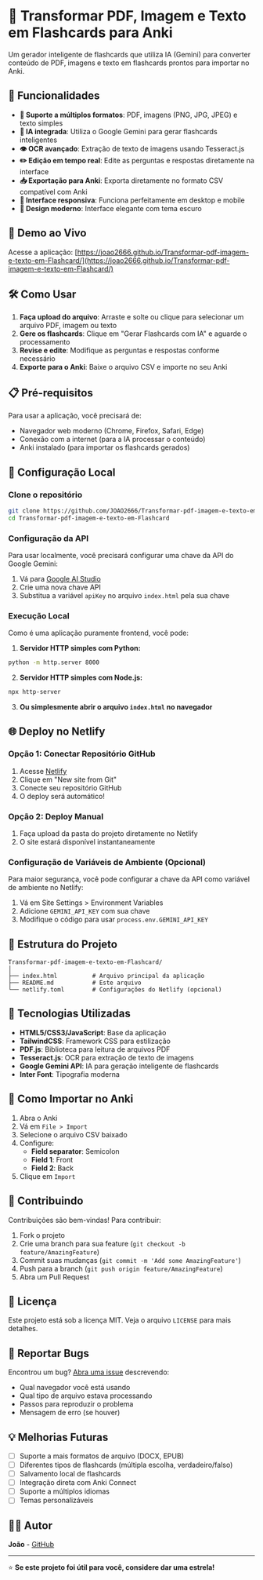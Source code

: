# 🧠 Transformar PDF, Imagem e Texto em Flashcards para Anki

Um gerador inteligente de flashcards que utiliza IA (Gemini) para converter conteúdo de PDF, imagens e texto em flashcards prontos para importar no Anki.

## 🌟 Funcionalidades

- **📄 Suporte a múltiplos formatos**: PDF, imagens (PNG, JPG, JPEG) e texto simples
- **🤖 IA integrada**: Utiliza o Google Gemini para gerar flashcards inteligentes
- **👁️ OCR avançado**: Extração de texto de imagens usando Tesseract.js
- **✏️ Edição em tempo real**: Edite as perguntas e respostas diretamente na interface
- **📥 Exportação para Anki**: Exporta diretamente no formato CSV compatível com Anki
- **📱 Interface responsiva**: Funciona perfeitamente em desktop e mobile
- **🎨 Design moderno**: Interface elegante com tema escuro

## 🚀 Demo ao Vivo

Acesse a aplicação: [https://joao2666.github.io/Transformar-pdf-imagem-e-texto-em-Flashcard/](https://joao2666.github.io/Transformar-pdf-imagem-e-texto-em-Flashcard/)

## 🛠️ Como Usar

1. **Faça upload do arquivo**: Arraste e solte ou clique para selecionar um arquivo PDF, imagem ou texto
2. **Gere os flashcards**: Clique em "Gerar Flashcards com IA" e aguarde o processamento
3. **Revise e edite**: Modifique as perguntas e respostas conforme necessário
4. **Exporte para o Anki**: Baixe o arquivo CSV e importe no seu Anki

## 📋 Pré-requisitos

Para usar a aplicação, você precisará de:

- Navegador web moderno (Chrome, Firefox, Safari, Edge)
- Conexão com a internet (para a IA processar o conteúdo)
- Anki instalado (para importar os flashcards gerados)

## 🔧 Configuração Local

### Clone o repositório
```bash
git clone https://github.com/JOAO2666/Transformar-pdf-imagem-e-texto-em-Flashcard.git
cd Transformar-pdf-imagem-e-texto-em-Flashcard
```

### Configuração da API
Para usar localmente, você precisará configurar uma chave da API do Google Gemini:

1. Vá para [Google AI Studio](https://makersuite.google.com/app/apikey)
2. Crie uma nova chave API
3. Substitua a variável `apiKey` no arquivo `index.html` pela sua chave

### Execução Local
Como é uma aplicação puramente frontend, você pode:

1. **Servidor HTTP simples com Python:**
```bash
python -m http.server 8000
```

2. **Servidor HTTP simples com Node.js:**
```bash
npx http-server
```

3. **Ou simplesmente abrir o arquivo `index.html` no navegador**

## 🌐 Deploy no Netlify

### Opção 1: Conectar Repositório GitHub
1. Acesse [Netlify](https://netlify.com)
2. Clique em "New site from Git"
3. Conecte seu repositório GitHub
4. O deploy será automático!

### Opção 2: Deploy Manual
1. Faça upload da pasta do projeto diretamente no Netlify
2. O site estará disponível instantaneamente

### Configuração de Variáveis de Ambiente (Opcional)
Para maior segurança, você pode configurar a chave da API como variável de ambiente no Netlify:

1. Vá em Site Settings > Environment Variables
2. Adicione `GEMINI_API_KEY` com sua chave
3. Modifique o código para usar `process.env.GEMINI_API_KEY`

## 📁 Estrutura do Projeto

```
Transformar-pdf-imagem-e-texto-em-Flashcard/
│
├── index.html          # Arquivo principal da aplicação
├── README.md           # Este arquivo
└── netlify.toml        # Configurações do Netlify (opcional)
```

## 🔗 Tecnologias Utilizadas

- **HTML5/CSS3/JavaScript**: Base da aplicação
- **TailwindCSS**: Framework CSS para estilização
- **PDF.js**: Biblioteca para leitura de arquivos PDF
- **Tesseract.js**: OCR para extração de texto de imagens
- **Google Gemini API**: IA para geração inteligente de flashcards
- **Inter Font**: Tipografia moderna

## 📖 Como Importar no Anki

1. Abra o Anki
2. Vá em `File > Import`
3. Selecione o arquivo CSV baixado
4. Configure:
   - **Field separator**: Semicolon
   - **Field 1**: Front
   - **Field 2**: Back
5. Clique em `Import`

## 🤝 Contribuindo

Contribuições são bem-vindas! Para contribuir:

1. Fork o projeto
2. Crie uma branch para sua feature (`git checkout -b feature/AmazingFeature`)
3. Commit suas mudanças (`git commit -m 'Add some AmazingFeature'`)
4. Push para a branch (`git push origin feature/AmazingFeature`)
5. Abra um Pull Request

## 📝 Licença

Este projeto está sob a licença MIT. Veja o arquivo `LICENSE` para mais detalhes.

## 🐛 Reportar Bugs

Encontrou um bug? [Abra uma issue](https://github.com/JOAO2666/Transformar-pdf-imagem-e-texto-em-Flashcard/issues) descrevendo:

- Qual navegador você está usando
- Qual tipo de arquivo estava processando
- Passos para reproduzir o problema
- Mensagem de erro (se houver)

## 💡 Melhorias Futuras

- [ ] Suporte a mais formatos de arquivo (DOCX, EPUB)
- [ ] Diferentes tipos de flashcards (múltipla escolha, verdadeiro/falso)
- [ ] Salvamento local de flashcards
- [ ] Integração direta com Anki Connect
- [ ] Suporte a múltiplos idiomas
- [ ] Temas personalizáveis

## 👨‍💻 Autor

**João** - [GitHub](https://github.com/JOAO2666)

---

⭐ **Se este projeto foi útil para você, considere dar uma estrela!** 